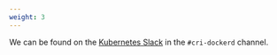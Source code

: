 ```yaml
---
weight: 3
---
```


We can be found on the [Kubernetes Slack](https://communityinviter.com/apps/kubernetes/community) in the `#cri-dockerd` channel.


